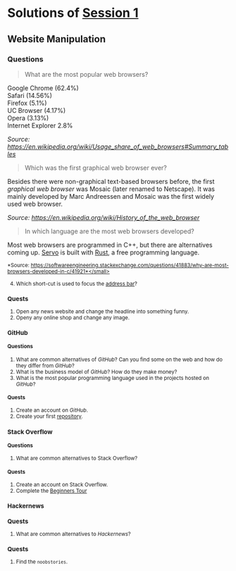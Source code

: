 # Solutions of [Session 1](README.md)

## Website Manipulation

### Questions

> What are the most popular web browsers?

Google Chrome (62.4%)  
Safari (14.56%)  
Firefox (5.1%)  
UC Browser (4.17%)  
Opera (3.13%)  
Internet Explorer 2.8%  

*Source: https://en.wikipedia.org/wiki/Usage_share_of_web_browsers#Summary_tables*

> Which was the first graphical web browser ever?

Besides there were non-graphical text-based browsers before, the first *graphical web browser* was Mosaic (later renamed to Netscape).
It was mainly developed by Marc Andreessen and Mosaic was the first widely used web browser.

*Source: https://en.wikipedia.org/wiki/History_of_the_web_browser*

> In which language are the most web browsers developed?

Most web browsers are programmed in C++, but there are alternatives coming up.
[Servo](https://servo.org/) is built with [Rust](https://www.rust-lang.org/), a free programming language.

<small>*Source: https://softwareengineering.stackexchange.com/questions/41883/why-are-most-browsers-developed-in-c/41921*</small>

4. Which short-cut is used to focus the [address bar](../WCC-Glossary/README.md#address-bar)?

### Quests

1. Open any news website and change the headline into something funny.
2. Openy any online shop and change any image.

### GitHub

#### Questions

1. What are common alternatives of *GitHub*? Can you find some on the web and how do they differ from *GitHub*?
2. What is the business model of *GitHub*? How do they make money?
3. What is the most popular programming language used in the projects hosted on *GitHub*?

#### Quests

1. Create an account on *GitHub*.
2. Create your first [repository](../WCC-Glossary/README.md#repository).

### Stack Overflow

#### Questions

1. What are common alternatives to Stack Overflow?

#### Quests

1. Create an account on Stack Overflow.
2. Complete the [Beginners Tour](https://stackoverflow.com/tour)

### Hackernews

### Quests

1. What are common alternatives to *Hackernews*?

### Quests 

1. Find the `noobstories`.


